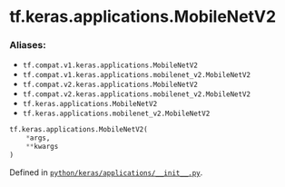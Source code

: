 <div itemscope itemtype="http://developers.google.com/ReferenceObject">
<meta itemprop="name" content="tf.keras.applications.MobileNetV2" />
<meta itemprop="path" content="Stable" />
</div>

# tf.keras.applications.MobileNetV2



### Aliases:

* `tf.compat.v1.keras.applications.MobileNetV2`
* `tf.compat.v1.keras.applications.mobilenet_v2.MobileNetV2`
* `tf.compat.v2.keras.applications.MobileNetV2`
* `tf.compat.v2.keras.applications.mobilenet_v2.MobileNetV2`
* `tf.keras.applications.MobileNetV2`
* `tf.keras.applications.mobilenet_v2.MobileNetV2`

``` python
tf.keras.applications.MobileNetV2(
    *args,
    **kwargs
)
```



Defined in [`python/keras/applications/__init__.py`](/code/stable/tensorflow/python/keras/applications/__init__.py).

<!-- Placeholder for "Used in" -->
